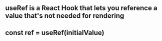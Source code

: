 ## useRef is a React Hook that lets you reference a value that's not needed for rendering

## const ref = useRef(initialValue)

<!-- /**import { useRef } from 'react';

function MyComponent() {
  const intervalRef = useRef(0);
  const inputRef = useRef(null);*/ -->
